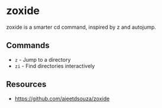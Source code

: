 # zoxide

zoxide is a smarter cd command, inspired by z and autojump.

## Commands

- `z` - Jump to a directory
- `zi` - Find directories interactively

## Resources

- https://github.com/ajeetdsouza/zoxide
